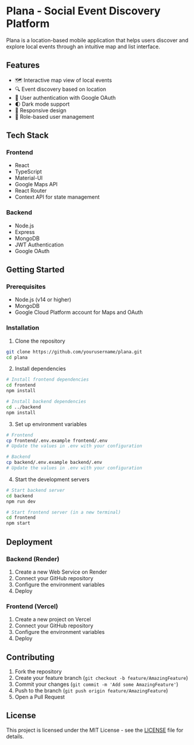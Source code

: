 # Plana - Social Event Discovery Platform

Plana is a location-based mobile application that helps users discover and explore local events through an intuitive map and list interface.

## Features

- 🗺️ Interactive map view of local events
- 🔍 Event discovery based on location
- 👤 User authentication with Google OAuth
- 🌓 Dark mode support
- 📱 Responsive design
- 🎯 Role-based user management

## Tech Stack

### Frontend
- React
- TypeScript
- Material-UI
- Google Maps API
- React Router
- Context API for state management

### Backend
- Node.js
- Express
- MongoDB
- JWT Authentication
- Google OAuth

## Getting Started

### Prerequisites
- Node.js (v14 or higher)
- MongoDB
- Google Cloud Platform account for Maps and OAuth

### Installation

1. Clone the repository
```bash
git clone https://github.com/yourusername/plana.git
cd plana
```

2. Install dependencies
```bash
# Install frontend dependencies
cd frontend
npm install

# Install backend dependencies
cd ../backend
npm install
```

3. Set up environment variables
```bash
# Frontend
cp frontend/.env.example frontend/.env
# Update the values in .env with your configuration

# Backend
cp backend/.env.example backend/.env
# Update the values in .env with your configuration
```

4. Start the development servers
```bash
# Start backend server
cd backend
npm run dev

# Start frontend server (in a new terminal)
cd frontend
npm start
```

## Deployment

### Backend (Render)
1. Create a new Web Service on Render
2. Connect your GitHub repository
3. Configure the environment variables
4. Deploy

### Frontend (Vercel)
1. Create a new project on Vercel
2. Connect your GitHub repository
3. Configure the environment variables
4. Deploy

## Contributing

1. Fork the repository
2. Create your feature branch (`git checkout -b feature/AmazingFeature`)
3. Commit your changes (`git commit -m 'Add some AmazingFeature'`)
4. Push to the branch (`git push origin feature/AmazingFeature`)
5. Open a Pull Request

## License

This project is licensed under the MIT License - see the [LICENSE](LICENSE) file for details.
